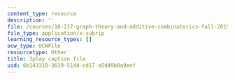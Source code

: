 ```yaml
---
content_type: resource
description: ''
file: /courses/18-217-graph-theory-and-additive-combinatorics-fall-2019/6b143310363951d4cd17a5d49b8a9eef_RwikpgvkN_o.srt
file_type: application/x-subrip
learning_resource_types: []
ocw_type: OCWFile
resourcetype: Other
title: 3play caption file
uid: 6b143310-3639-51d4-cd17-a5d49b8a9eef
---
```

